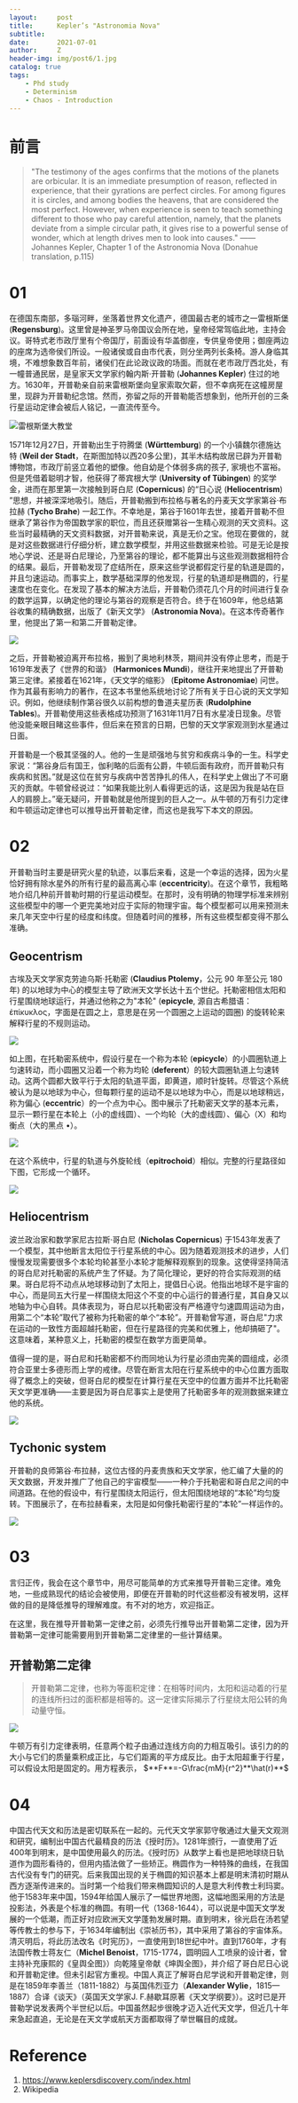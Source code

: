 ```yaml
---
layout:     post
title:      Kepler’s "Astronomia Nova"
subtitle:   
date:       2021-07-01
author:     Z
header-img: img/post6/1.jpg
catalog: true
tags:
    - Phd study
    - Determinism
    - Chaos - Introduction
---
```


# 前言

>"The testimony of the ages confirms that the motions of the planets are orbicular. It is an immediate presumption of reason, reflected in experience, that their gyrations are perfect circles. For among figures it is circles, and among bodies the heavens, that are considered the most perfect. However, when experience is seen to teach something different to those who pay careful attention, namely, that the planets deviate from a simple circular path, it gives rise to a powerful sense of wonder, which at length drives men to look into causes."
                                                                                  ——Johannes Kepler, Chapter 1 of the Astronomia Nova (Donahue translation, p.115)

# 01

在德国东南部，多瑙河畔，坐落着世界文化遗产，德国最古老的城市之一雷根斯堡 (**Regensburg**)。这里曾是神圣罗马帝国议会所在地，皇帝经常驾临此地，主持会议。哥特式老市政厅里有个帝国厅，前面设有华盖御座，专供皇帝使用；御座两边的座席为选帝侯们所设。一般诸侯或自由市代表，则分坐两列长条椅。游人身临其境，不难想象数百年前，诸侯们在此论政议政的场面。而就在老市政厅西北处，有一幢普通民居，是皇家天文学家约翰内斯·开普勒 (**Johannes Kepler**) 住过的地方。1630年，开普勒亲自前来雷根斯堡向皇家索取欠薪，但不幸病死在这幢房屋里，现辟为开普勒纪念馆。然而，弥留之际的开普勒能否想象到，他所开创的三条行星运动定律会被后人铭记，一直流传至今。

![雷根斯堡大教堂](https://HistoireaParis.github.io/img/post6/2.jpg)

1571年12月27日，开普勒出生于符腾堡 (**Württemburg**) 的一个小镇魏尔德施达特 (**Weil der Stadt**，在斯图加特以西20多公里)，其半木结构故居已辟为开普勒博物馆，市政厅前竖立着他的塑像。他自幼是个体弱多病的孩子, 家境也不富裕。但是凭借着聪明才智，他获得了蒂宾根大学 (**University of Tübingen**) 的奖学金，进而在那里第一次接触到哥白尼 (**Copernicus**) 的“日心说 (**Heliocentrism**) ”思想，并被深深地吸引。随后，开普勒搬到布拉格与著名的丹麦天文学家第谷·布拉赫 (**Tycho Brahe**) 一起工作。不幸地是，第谷于1601年去世，接着开普勒不但继承了第谷作为帝国数学家的职位，而且还获赠第谷一生精心观测的天文资料。这些当时最精确的天文资料数据，对开普勒来说，真是无价之宝。他现在要做的，就是对这些数据进行仔细分析，建立数学模型，并用这些数据来检验。可是无论是按地心学说、还是哥白尼理论，乃至第谷的理论，都不能算出与这些观测数据相符合的结果。最后，开普勒发现了症结所在，原来这些学说都假定行星的轨道是圆的，并且匀速运动。而事实上，数学基础深厚的他发现，行星的轨道却是椭圆的，行星速度也在变化。在发现了基本的解决方法后，开普勒仍须花几个月的时间进行复杂的数学运算，以确定他的理论与第谷的观察是否符合。终于在1609年，他总结第谷收集的精确数据，出版了《新天文学》 (**Astronomia Nova**)。在这本传奇著作里，他提出了第一和第二开普勒定律。

![](https://HistoireaParis.github.io/img/post6/3.jpg)

之后，开普勒被迫离开布拉格，搬到了奥地利林茨，期间并没有停止思考，而是于1619年发表了《世界的和谐》 (**Harmonices Mundi**)，继往开来地提出了开普勒第三定律。紧接着在1621年，《天文学的缩影》 (**Epitome Astronomiae**) 问世。作为其最有影响力的著作，在这本书里他系统地讨论了所有关于日心说的天文学知识。例如，他继续制作第谷很久以前构想的鲁道夫星历表 (**Rudolphine Tables**)。开普勒使用这些表格成功预测了1631年11月7日有水星凌日现象。尽管他没能亲眼目睹这些事件，但后来在预言的日期，巴黎的天文学家观测到水星通过日面。

开普勒是一个极其坚强的人。他的一生是顽强地与贫穷和疾病斗争的一生。科学史家说：“第谷身后有国王，伽利略的后面有公爵，牛顿后面有政府，而开普勒只有疾病和贫困。”就是这位在贫穷与疾病中苦苦挣扎的伟人，在科学史上做出了不可磨灭的贡献。牛顿曾经说过：“如果我能比别人看得更远的话，这是因为我是站在巨人的肩膀上。”毫无疑问，开普勒就是他所提到的巨人之一。从牛顿的万有引力定律和牛顿运动定律也可以推导出开普勒定律，而这也是我写下本文的原因。

# 02

开普勒当时主要是研究火星的轨迹，以事后来看，这是一个幸运的选择，因为火星恰好拥有除水星外的所有行星的最高离心率 (**eccentricity**)。在这个章节，我粗略地介绍几种前开普勒时期的行星运动模型。在那时，没有明确的物理学标准来辨别这些模型中的哪一个更完美地对应于实际的物理宇宙。每个模型都可以用来预测未来几年天空中行星的经度和纬度。但随着时间的推移，所有这些模型都变得不那么准确。

## Geocentrism

古埃及天文学家克劳迪乌斯·托勒密 (**Claudius Ptolemy**，公元 90 年至公元 180 年) 的以地球为中心的模型主导了欧洲天文学长达十五个世纪。托勒密相信太阳和行星围绕地球运行，并通过他称之为"本轮" (**epicycle**, 源自古希腊语：ἐπίκυκλος，字面是在圆之上，意思是在另一个圆圈之上运动的圆圈) 的旋转轮来解释行星的不规则运动。

![](https://HistoireaParis.github.io/img/post6/4.gif)

如上图，在托勒密系统中，假设行星在一个称为本轮 (**epicycle**）的小圆圈轨道上匀速转动，而小圆圈又沿着一个称为均轮 (**deferent**）的较大圆圈轨道上匀速转动。这两个圆都大致平行于太阳的轨道平面，即黄道，顺时针旋转。尽管这个系统被认为是以地球为中心，但每颗行星的运动不是以地球为中心，而是以地球稍远，称为偏心 (**eccentric**）的一个点为中心。图中展示了托勒密天文学的基本元素，显示一颗行星在本轮上（小的虚线圆）、一个均轮（大的虚线圆）、偏心（X）和均衡点（大的黑点 •）。

![](https://HistoireaParis.github.io/img/post6/1.png)

在这个系统中，行星的轨道与外旋轮线（**epitrochoid**）相似。完整的行星路径如下图，它形成一个循环。

![](https://HistoireaParis.github.io/img/post6/6.gif)

## Heliocentrism

波兰政治家和数学家尼古拉斯·哥白尼 (**Nicholas Copernicus**) 于1543年发表了一个模型，其中他断言太阳位于行星系统的中心。因为随着观测技术的进步，人们慢慢发现需要很多个本轮均轮甚至小本轮才能解释观察到的现象。这使得坚持简洁的哥白尼对托勒密的系统产生了怀疑。为了简化理论，更好的符合实际观测的结果。哥白尼将不动点从地球移动到了太阳上，提倡日心说。他指出地球不是宇宙的中心，而是同五大行星一样围绕太阳这个不变的中心运行的普通行星，其自身又以地轴为中心自转。具体表现为，哥白尼以托勒密没有严格遵守匀速圆周运动为由，用第二个“本轮”取代了被称为托勒密的单个“本轮”。开普勒曾写道，哥白尼"力求在运动的一致性方面超越托勒密，但在行星路径的完美和优雅上，他却搞砸了"。这意味着，某种意义上，托勒密的模型在数学方面更简单。

值得一提的是，哥白尼和托勒密都不约而同地认为行星必须由完美的圆组成，必须符合亚里士多德形而上学的戒律。尽管在断言太阳在行星系统中的中心位置方面取得了概念上的突破，但哥白尼的模型在计算行星在天空中的位置方面并不比托勒密天文学更准确——主要是因为哥白尼事实上是使用了托勒密多年的观测数据来建立他的系统。

![](https://HistoireaParis.github.io/img/post6/5.gif)

## Tychonic system

开普勒的良师第谷·布拉赫，这位古怪的丹麦贵族和天文学家，他汇编了大量的的天文数据，开发并推广了他自己的宇宙模型——一种介于托勒密和哥白尼之间的中间道路。在他的假设中，有行星围绕太阳运行，但太阳围绕地球的“本轮”均匀旋转。下图展示了，在布拉赫看来，太阳是如何像托勒密行星的“本轮”一样运作的。

![](https://HistoireaParis.github.io/img/post6/5.gif)

# 03

言归正传，我会在这个章节中，用尽可能简单的方式来推导开普勒三定律。难免地，一些成熟现代的结论会被使用，即便在开普勒的时代这些都没有被发明，这样做的目的是降低推导的理解难度。有不对的地方，欢迎指正。

在这里，我在推导开普勒第一定律之前，必须先行推导出开普勒第二定律，因为开普勒第一定律可能需要用到开普勒第二定律里的一些计算结果。

## 开普勒第二定律

>开普勒第二定律，也称为等面积定律：在相等时间内，太阳和运动着的行星的连线所扫过的面积都是相等的。这一定律实际揭示了行星绕太阳公转的角动量守恒。

![](https://HistoireaParis.github.io/img/post6/2.png)

牛顿万有引力定律表明，任意两个粒子由通过连线方向的力相互吸引。该引力的的大小与它们的质量乘积成正比，与它们距离的平方成反比。由于太阳超重于行星，可以假设太阳是固定的。用方程表示，
$**F**=-G\frac{mM}{r^2}**\hat(r)**$

# 04

中国古代天文和历法是密切联系在一起的。元代天文学家郭守敬通过大量天文观测和研究，编制出中国古代最精良的历法《授时历》。1281年颁行，一直使用了近400年到明末，是中国使用最久的历法。《授时历》从数学上看也是把地球绕日轨道作为圆形看待的，但用内插法做了一些矫正。椭圆作为一种特殊的曲线，在我国古代没有专门的研究。后来我国出现的关于椭圆的知识基本上都是明末清初时期从西方逐渐传进来的。当时第一个给我们带来椭圆知识的人是意大利传教士利玛窦。他于1583年来中国，1594年给国人展示了一幅世界地图，这幅地图采用的方法是投影法，外表是个标准的椭圆。有明一代（1368-1644），可以说是中国天文学发展的一个低潮，而正好对应欧洲天文学蓬勃发展时期。直到明末，徐光启在汤若望等传教士的参与下，于1634年编制出《崇祯历书》，其中采用了第谷的宇宙体系。清灭明后，将此历法改名《时宪历》，一直使用到18世纪中叶。直到1760年，才有法国传教士蒋友仁（**Michel Benoist**，1715-1774，圆明园人工喷泉的设计者，曾主持补充康熙的《皇舆全图》）向乾隆皇帝献《坤舆全图》，并介绍了哥白尼日心说和开普勒定律。但未引起官方重视。中国人真正了解哥白尼学说和开普勒定律，则是在1859年李善兰（1811-1882）与英国伟烈亚力（**Alexander Wylie**，1815—1887）合译《谈天》（英国天文学家J. F.赫歇耳原著《天文学纲要》）。这时已是开普勒学说发表两个半世纪以后。中国虽然起步很晚才迈入近代天文学，但近几十年来急起直追，无论是在天文学或航天方面都取得了举世瞩目的成就。


# Reference

1. https://www.keplersdiscovery.com/index.html
2. Wikipedia
